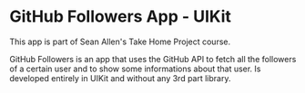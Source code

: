 # GitHub Followers App - UIKit

This app is part of Sean Allen's Take Home Project course.

GitHub Followers is an app that uses the GitHub API to fetch all the followers of a certain user and to show some informations about that user.
Is developed entirely in UIKit and without any 3rd part library.
